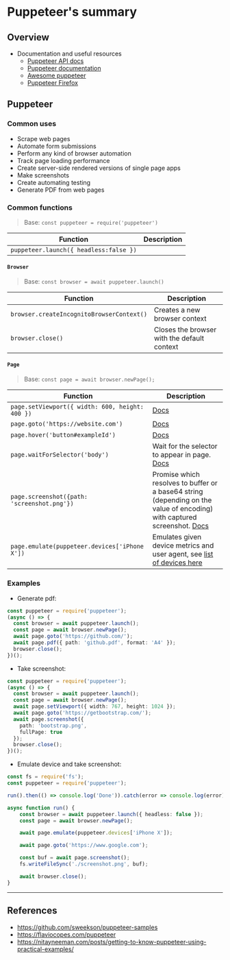 # Puppeteer's summary

## Overview

- Documentation and useful resources
    - [Puppeteer API docs](https://github.com/puppeteer/puppeteer/blob/master/docs/api.md)
    - [Puppeteer documentation](https://pptr.dev)
    - [Awesome puppeteer](https://github.com/transitive-bullshit/awesome-puppeteer)
    - [Puppeteer Firefox](https://github.com/puppeteer/puppeteer/tree/master/experimental/puppeteer-firefox)

## Puppeteer

### Common uses

- Scrape web pages
- Automate form submissions
- Perform any kind of browser automation
- Track page loading performance
- Create server-side rendered versions of single page apps
- Make screenshots
- Create automating testing
- Generate PDF from web pages

### Common functions

> Base: `const puppeteer = require('puppeteer')`

| Function                               | Description                                  |
|----------------------------------------|----------------------------------------------|
| `puppeteer.launch({ headless:false })` |                                              |

#### `Browser`

> Base: `const browser = await puppeteer.launch()`

| Function                                     | Description                                    |
| -------------------------------------------- | ---------------------------------------------- |
| `browser.createIncognitoBrowserContext()`    | Creates a new browser context                  |
| `browser.close()`                            | Closes the browser with the default context    |

#### `Page`

> Base: `const page = await browser.newPage();`

| Function                                           | Description |
|----------------------------------------------------|-------------|
| `page.setViewport({ width: 600, height: 400 })`    | [Docs](https://github.com/puppeteer/puppeteer/blob/master/docs/api.md#pagesetviewportviewport)            |
| `page.goto('https://website.com')`                 | [Docs](https://github.com/puppeteer/puppeteer/blob/master/docs/api.md#pagegotourl-options)            |
| `page.hover('button#exampleId')`                   | [Docs](https://github.com/puppeteer/puppeteer/blob/master/docs/api.md#pagehoverselector) |
| `page.waitForSelector('body')`                     | Wait for the selector to appear in page. [Docs](https://github.com/puppeteer/puppeteer/blob/master/docs/api.md#pagewaitforselectorselector-options)    |
| `page.screenshot({path: 'screenshot.png'})`        | Promise which resolves to buffer or a base64 string (depending on the value of encoding) with captured screenshot. [Docs](https://github.com/puppeteer/puppeteer/blob/master/docs/api.md#pagescreenshotoptions) |
| `page.emulate(puppeteer.devices['iPhone X'])`      | Emulates given device metrics and user agent, see [list of devices here](https://github.com/GoogleChrome/puppeteer/blob/master/lib/DeviceDescriptors.js) |

### Examples

- Generate pdf:

```ts
const puppeteer = require('puppeteer');
(async () => {
  const browser = await puppeteer.launch();
  const page = await browser.newPage();
  await page.goto('https://github.com/');
  await page.pdf({ path: 'github.pdf', format: 'A4' });
  browser.close();
})();
```

- Take screenshot:

```ts
const puppeteer = require('puppeteer');
(async () => {
  const browser = await puppeteer.launch();
  const page = await browser.newPage();
  await page.setViewport({ width: 767, height: 1024 });
  await page.goto('https://getbootstrap.com/');
  await page.screenshot({
    path: 'bootstrap.png',
    fullPage: true
  });
  browser.close();
})();
```

- Emulate device and take screenshot:

```ts
const fs = require('fs');
const puppeteer = require('puppeteer');

run().then(() => console.log('Done')).catch(error => console.log(error));

async function run() {
    const browser = await puppeteer.launch({ headless: false });
    const page = await browser.newPage();

    await page.emulate(puppeteer.devices['iPhone X']);

    await page.goto('https://www.google.com');

    const buf = await page.screenshot();
    fs.writeFileSync('./screenshot.png', buf);

    await browser.close();
}
```


----

## References

- https://github.com/sweekson/puppeteer-samples
- https://flaviocopes.com/puppeteer
- https://nitayneeman.com/posts/getting-to-know-puppeteer-using-practical-examples/
